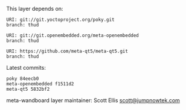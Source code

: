 This layer depends on:

    URI: git://git.yoctoproject.org/poky.git
    branch: thud

    URI: git://git.openembedded.org/meta-openembedded
    branch: thud

    URI: https://github.com/meta-qt5/meta-qt5.git
    branch: thud

Latest commits:

    poky 84eecb0
    meta-openembedded f1511d2
    meta-qt5 5832bf2


meta-wandboard layer maintainer: Scott Ellis <scott@jumpnowtek.com>
